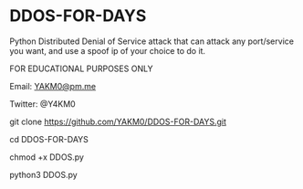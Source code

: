 # DDOS-FOR-DAYS
Python Distributed Denial of Service attack that can attack any port/service you want, and use a spoof ip of your choice to do it.


FOR EDUCATIONAL PURPOSES ONLY

Email: YAKM0@pm.me

Twitter: @Y4KM0

git clone https://github.com/YAKM0/DDOS-FOR-DAYS.git

cd DDOS-FOR-DAYS

chmod +x DDOS.py

python3 DDOS.py



